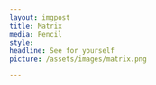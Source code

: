 ```yaml
---
layout: imgpost
title: Matrix
media: Pencil
style:
headline: See for yourself
picture: /assets/images/matrix.png

---
```

